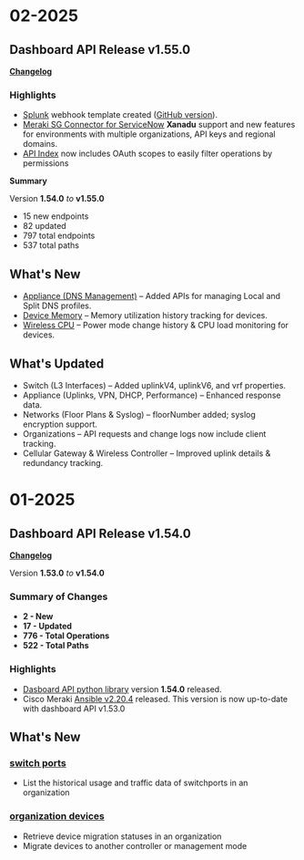 # 02-2025

## Dashboard API Release v1.55.0 
 [**Changelog**](https://developer.cisco.com/meraki/whats-new/v1-55-0/)

### Highlights

- [Splunk](https://splunkbase.splunk.com/app/5580) webhook template created ([GitHub version](https://github.com/meraki/webhook-payload-templates/tree/main/splunk)).
- [Meraki SG Connector for ServiceNow](https://store.servicenow.com/sn_appstore_store.do#!/store/application/dc27a74a80421010f8772cdfe9d5f855) **Xanadu** support and new features for environments with multiple organizations, API keys and regional domains.
- [API Index](https://developer.cisco.com/meraki/api-v1/api-index/) now includes OAuth scopes to easily filter operations by permissions

**Summary**

Version **1.54.0** _to_ **v1.55.0**

- 15 new endpoints
- 82 updated
- 797 total endpoints
- 537 total paths

## What's New
- [Appliance (DNS Management)](https://developer.cisco.com/meraki/api-v1/get-organization-appliance-dns-local-profiles) – Added APIs for managing Local and Split DNS profiles.
- [Device Memory](https://developer.cisco.com/meraki/api-v1/get-organization-devices-system-memory-usage-history-by-interval/) – Memory utilization history tracking for devices.
- [Wireless CPU](https://developer.cisco.com/meraki/api-v1/get-organization-wireless-devices-system-cpu-load-history/) – Power mode change history & CPU load monitoring for devices.

## What's Updated
- Switch (L3 Interfaces) – Added uplinkV4, uplinkV6, and vrf properties.
- Appliance (Uplinks, VPN, DHCP, Performance) – Enhanced response data.
- Networks (Floor Plans & Syslog) – floorNumber added; syslog encryption support.
- Organizations – API requests and change logs now include client tracking.
- Cellular Gateway & Wireless Controller – Improved uplink details & redundancy tracking.


# 01-2025

## Dashboard API Release v1.54.0
[**Changelog**](https://developer.cisco.com/meraki/whats-new/v1-54-0/)

Version **1.53.0** _to_ **v1.54.0**

### Summary of Changes

- **2 - New**
- **17 - Updated**
- **776 - Total Operations**
- **522 - Total Paths**

### Highlights
* [Dasboard API python library](https://github.com/meraki/dashboard-api-python/) version **1.54.0** released.
* Cisco Meraki [Ansible v2.20.4](https://github.com/meraki/dashboard-api-ansible) released. This version is now up-to-date with dashboard API v1.53.0

## What's New
### [switch ports](https://developer.cisco.com/meraki/whats-new/v1-54-0/#ports)
  -  List the historical usage and traffic data of switchports in an organization
### [organization devices](https://developer.cisco.com/meraki/whats-new/v1-54-0/#devices)
  -  Retrieve device migration statuses in an organization
  -  Migrate devices to another controller or management mode
